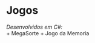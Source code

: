 # Jogos
<i>Desenvolvidos em C#:</i>
<br>
<a src="Mega-Sorte.exe" >+ MegaSorte</a>
<a src="Mega-Sorte.exe" >+ Jogo da Memoria</a>
